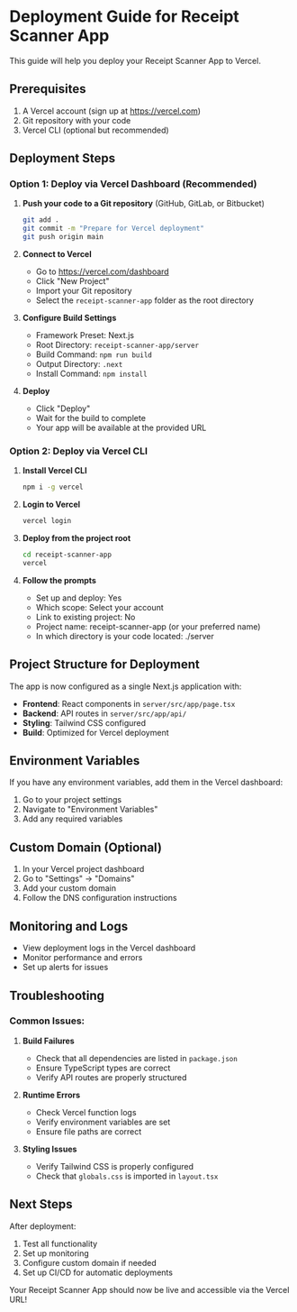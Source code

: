 # Deployment Guide for Receipt Scanner App

This guide will help you deploy your Receipt Scanner App to Vercel.

## Prerequisites

1. A Vercel account (sign up at https://vercel.com)
2. Git repository with your code
3. Vercel CLI (optional but recommended)

## Deployment Steps

### Option 1: Deploy via Vercel Dashboard (Recommended)

1. **Push your code to a Git repository** (GitHub, GitLab, or Bitbucket)
   ```bash
   git add .
   git commit -m "Prepare for Vercel deployment"
   git push origin main
   ```

2. **Connect to Vercel**
   - Go to https://vercel.com/dashboard
   - Click "New Project"
   - Import your Git repository
   - Select the `receipt-scanner-app` folder as the root directory

3. **Configure Build Settings**
   - Framework Preset: Next.js
   - Root Directory: `receipt-scanner-app/server`
   - Build Command: `npm run build`
   - Output Directory: `.next`
   - Install Command: `npm install`

4. **Deploy**
   - Click "Deploy"
   - Wait for the build to complete
   - Your app will be available at the provided URL

### Option 2: Deploy via Vercel CLI

1. **Install Vercel CLI**
   ```bash
   npm i -g vercel
   ```

2. **Login to Vercel**
   ```bash
   vercel login
   ```

3. **Deploy from the project root**
   ```bash
   cd receipt-scanner-app
   vercel
   ```

4. **Follow the prompts**
   - Set up and deploy: Yes
   - Which scope: Select your account
   - Link to existing project: No
   - Project name: receipt-scanner-app (or your preferred name)
   - In which directory is your code located: ./server

## Project Structure for Deployment

The app is now configured as a single Next.js application with:

- **Frontend**: React components in `server/src/app/page.tsx`
- **Backend**: API routes in `server/src/app/api/`
- **Styling**: Tailwind CSS configured
- **Build**: Optimized for Vercel deployment

## Environment Variables

If you have any environment variables, add them in the Vercel dashboard:

1. Go to your project settings
2. Navigate to "Environment Variables"
3. Add any required variables

## Custom Domain (Optional)

1. In your Vercel project dashboard
2. Go to "Settings" → "Domains"
3. Add your custom domain
4. Follow the DNS configuration instructions

## Monitoring and Logs

- View deployment logs in the Vercel dashboard
- Monitor performance and errors
- Set up alerts for issues

## Troubleshooting

### Common Issues:

1. **Build Failures**
   - Check that all dependencies are listed in `package.json`
   - Ensure TypeScript types are correct
   - Verify API routes are properly structured

2. **Runtime Errors**
   - Check Vercel function logs
   - Verify environment variables are set
   - Ensure file paths are correct

3. **Styling Issues**
   - Verify Tailwind CSS is properly configured
   - Check that `globals.css` is imported in `layout.tsx`

## Next Steps

After deployment:
1. Test all functionality
2. Set up monitoring
3. Configure custom domain if needed
4. Set up CI/CD for automatic deployments

Your Receipt Scanner App should now be live and accessible via the Vercel URL!
